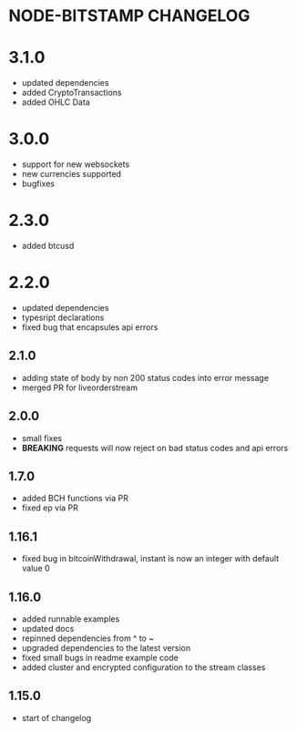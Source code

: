 # NODE-BITSTAMP CHANGELOG

# 3.1.0

- updated dependencies
- added CryptoTransactions
- added OHLC Data 

# 3.0.0

* support for new websockets
* new currencies supported
* bugfixes

# 2.3.0

* added btcusd

# 2.2.0

* updated dependencies
* typesript declarations
* fixed bug that encapsules api errors

## 2.1.0

* adding state of body by non 200 status codes into error message
* merged PR for liveorderstream

## 2.0.0

* small fixes
* **BREAKING** requests will now reject on bad status codes and api errors

## 1.7.0

* added BCH functions via PR
* fixed ep via PR

## 1.16.1

* fixed bug in bitcoinWithdrawal, instant is now an integer with default value 0

## 1.16.0

* added runnable examples
* updated docs
* repinned dependencies from ^ to ~
* upgraded dependencies to the latest version
* fixed small bugs in readme example code
* added cluster and encrypted configuration to the stream classes

## 1.15.0

* start of changelog